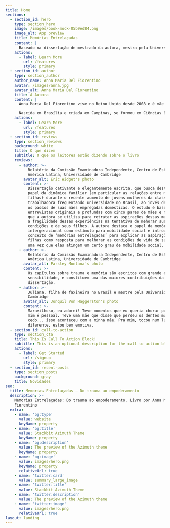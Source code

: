 ```yaml
---
title: Home
sections:
  - section_id: hero
    type: section_hero
    image: /images/book-mock-05b9ed84.png
    image_alt: App preview
    title: Memórias Entrelaçadas
    content: |
      Baseado na dissertação de mestrado da autora, mestra pela Universidade de Cambridge (Reino Unido), Memórias entrelaçadas – do trauma ao empoderamento conta histórias de vida de dez mulheres, mães empregadas domésticas e serventes escolares e de suas filhas, a primeira geração em suas famílias a obter um diploma universitário no Brasil. O livro investiga o papel das mães na jornada de suas filhas rumo a universidade e introduz o conceito de memórias entrelaçadas para mostrar como o mecanismo de transmissão das memórias entre mães e filhas levou ao suporte mútuo entre essas mulheres, transformando trauma em empoderamento.
    actions:
      - label: Learn More
        url: /features
        style: primary
  - section_id: author
    type: section_author
    author_name: Anna Maria Del Fiorentino
    avatar: /images/anna.jpg
    avatar_alt: Anna Maria Del Fiorentino
    title: A Autora
    content: |
      Anna Maria Del Fiorentino vive no Reino Unido desde 2008 e é mãe de duas crianças. Seus temas de interesse são voltados a maternidade e dignidade na infância e adolescência, educação, direitos humanos, feminismo inclusivo, justiça social, lutas da comunidade LGBTI+ e anti-racismo.

      Nascida em Brasília e criada em Campinas, se formou em Ciências Econômicas na Universidade Estadual de Campinas (UNICAMP), trabalhou no Centro de Pesquisa e Desenvolvimento da Ericsson em Indaiatuba e posteriormente no Banco do Brasil em Londres, onde também fez trabalhos voluntários de teatro e cinema no Old Vic Tunnels. Anna fez uma pausa em sua carreira para se dedicar a criação dos filhos e, recentemente, retomou sua trajetória acadêmica quando recebeu uma oferta de vaga no programa de mestrado no Centro de Estudos da América Latina da Universidade de Cambridge (Reino Unido).
    actions:
      - label: Learn More
        url: /features
        style: primary
  - section_id: reviews
    type: section_reviews
    background: white
    title: O que dizem
    subtitle: O que os leitores estão dizendo sobre o livro
    reviews:
      - author: >-
          Relatório da Comissão Examinadora Independente, Centro de Estudos da
          América Latina, Universidade de Cambridge
        avatar_alt: Eric Widget's photo
        content: >-
          Dissertação cativante e elegantemente escrita, que busca destacar o
          papel da dinâmica familiar (em particular as relações entre mães e
          filhas) durante o recente aumento de jovens mulheres da classe
          trabalhadora frequentando universidade no Brasil, ao invés de seguirem
          os passos de suas mães empregadas domésticas. O estudo é baseado em
          entrevistas originais e profundas com cinco pares de mães e filhas,
          que a autora se utiliza para retratar as aspirações dessas mulheres e
          a fragilidade dessas experiências na tentativa de mehorar suas
          condições e de seus filhos. A autora destaca o papel da memória
          intergeracional como estímulo para mobilidade social e introduz o
          conceito de ‘memórias entrelaçadas’ para explicar as aspirações das
          filhas como resposta para melhorar as condições de vida de suas mães,
          uma vez que elas atingem um certo grau de mobilidade social.
      - author: >-
          Relatório da Comissão Examinadora Independente, Centro de Estudos da
          América Latina, Universidade de Cambridge
        avatar_alt: Parsley Montana's photo
        content: >-
          Os capítulos sobre trauma e memória são escritos com grande empatia e
          sensibilidade, e constituem uma das maiores contribuições da
          dissertação.
      - author: >-
          Juliana, filha de faxineira no Brasil e mestre pela Universidade de
          Cambridge
        avatar_alt: Jonquil Von Haggerston's photo
        content: >-
          Maravilhoso, eu adorei! Teve momentos que eu queria chorar porque pra
          mim é pessoal. Teve uma mãe que disse que perdeu os dentes muito
          cedo... isso aconteceu com a minha mãe. Pra mim, tocou num lugar
          diferente, estou bem emotiva.
  - section_id: call-to-action
    type: section_cta
    title: This Is Call To Action Block!
    subtitle: This is an optional description for the call to action block.
    actions:
      - label: Get Started
        url: /signup
        style: primary
  - section_id: recent-posts
    type: section_posts
    background: gray
    title: Novidades
seo:
  title: Memorias Entrelaçadas — Do trauma ao empoderamento
  description: >-
    Memorias Entrelaçadas: Do trauma ao empoderamento. Livro por Anna Maria Del
    Fiorentino
  extra:
    - name: 'og:type'
      value: website
      keyName: property
    - name: 'og:title'
      value: Stackbit Azimuth Theme
      keyName: property
    - name: 'og:description'
      value: The preview of the Azimuth theme
      keyName: property
    - name: 'og:image'
      value: images/hero.png
      keyName: property
      relativeUrl: true
    - name: 'twitter:card'
      value: summary_large_image
    - name: 'twitter:title'
      value: Stackbit Azimuth Theme
    - name: 'twitter:description'
      value: The preview of the Azimuth theme
    - name: 'twitter:image'
      value: images/hero.png
      relativeUrl: true
layout: landing
---
```

